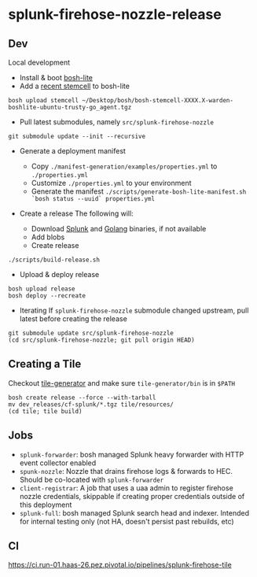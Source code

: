 # splunk-firehose-nozzle-release

## Dev

Local development

* Install & boot [bosh-lite](https://github.com/cloudfoundry/bosh-lite) 
* Add a [recent stemcell](http://bosh.io/stemcells/bosh-warden-boshlite-ubuntu-trusty-go_agent) to bosh-lite
```
bosh upload stemcell ~/Desktop/bosh/bosh-stemcell-XXXX.X-warden-boshlite-ubuntu-trusty-go_agent.tgz
```

* Pull latest submodules, namely `src/splunk-firehose-nozzle`
```
git submodule update --init --recursive
```

* Generate a deployment manifest
    * Copy `./manifest-generation/examples/properties.yml` to `./properties.yml`
    * Customize `./properties.yml` to your environment
    * Generate the manifest ``./scripts/generate-bosh-lite-manifest.sh `bosh status --uuid` properties.yml``

* Create a release
The following will:
    * Download [Splunk](https://www.splunk.com/download.html) and [Golang](https://golang.org/dl/) binaries, if not available
    * Add blobs
    * Create release
```
./scripts/build-release.sh
```

* Upload & deploy release
```
bosh upload release
bosh deploy --recreate
```

* Iterating
If `splunk-firehose-nozzle` submodule changed upstream, pull latest before creating the release
```
git submodule update src/splunk-firehose-nozzle
(cd src/splunk-firehose-nozzle; git pull origin HEAD)
```

## Creating a Tile
Checkout [tile-generator](https://github.com/cf-platform-eng/tile-generator)
and make sure `tile-generator/bin` is in `$PATH`

```
bosh create release --force --with-tarball
mv dev_releases/cf-splunk/*.tgz tile/resources/
(cd tile; tile build)
```

## Jobs

* `splunk-forwarder`: bosh managed Splunk heavy forwarder with HTTP event collector enabled
* `spunk-nozzle`: Nozzle that drains firehose logs & forwards to HEC. Should be co-located with `splunk-forwarder` 
* `client-registrar`: A job that uses a uaa admin to register firehose nozzle credentials, skippable if creating
proper credentials outside of this deployment
* `splunk-full`: bosh managed Splunk search head and indexer. Intended for internal testing only (not 
HA, doesn't persist past rebuilds, etc)

## CI

https://ci.run-01.haas-26.pez.pivotal.io/pipelines/splunk-firehose-tile
